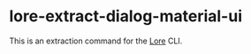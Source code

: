 # lore-extract-dialog-material-ui

This is an extraction command for the [Lore](http://www.lorejs.org) CLI.
